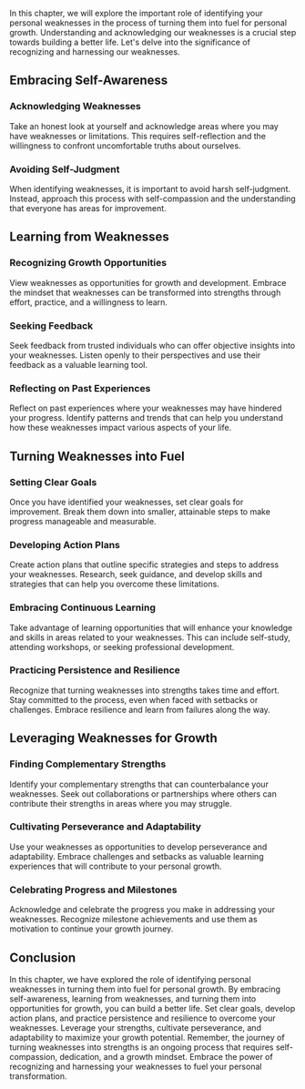 
In this chapter, we will explore the important role of identifying your personal weaknesses in the process of turning them into fuel for personal growth. Understanding and acknowledging our weaknesses is a crucial step towards building a better life. Let's delve into the significance of recognizing and harnessing our weaknesses.

Embracing Self-Awareness
------------------------

### Acknowledging Weaknesses

Take an honest look at yourself and acknowledge areas where you may have weaknesses or limitations. This requires self-reflection and the willingness to confront uncomfortable truths about ourselves.

### Avoiding Self-Judgment

When identifying weaknesses, it is important to avoid harsh self-judgment. Instead, approach this process with self-compassion and the understanding that everyone has areas for improvement.

Learning from Weaknesses
------------------------

### Recognizing Growth Opportunities

View weaknesses as opportunities for growth and development. Embrace the mindset that weaknesses can be transformed into strengths through effort, practice, and a willingness to learn.

### Seeking Feedback

Seek feedback from trusted individuals who can offer objective insights into your weaknesses. Listen openly to their perspectives and use their feedback as a valuable learning tool.

### Reflecting on Past Experiences

Reflect on past experiences where your weaknesses may have hindered your progress. Identify patterns and trends that can help you understand how these weaknesses impact various aspects of your life.

Turning Weaknesses into Fuel
----------------------------

### Setting Clear Goals

Once you have identified your weaknesses, set clear goals for improvement. Break them down into smaller, attainable steps to make progress manageable and measurable.

### Developing Action Plans

Create action plans that outline specific strategies and steps to address your weaknesses. Research, seek guidance, and develop skills and strategies that can help you overcome these limitations.

### Embracing Continuous Learning

Take advantage of learning opportunities that will enhance your knowledge and skills in areas related to your weaknesses. This can include self-study, attending workshops, or seeking professional development.

### Practicing Persistence and Resilience

Recognize that turning weaknesses into strengths takes time and effort. Stay committed to the process, even when faced with setbacks or challenges. Embrace resilience and learn from failures along the way.

Leveraging Weaknesses for Growth
--------------------------------

### Finding Complementary Strengths

Identify your complementary strengths that can counterbalance your weaknesses. Seek out collaborations or partnerships where others can contribute their strengths in areas where you may struggle.

### Cultivating Perseverance and Adaptability

Use your weaknesses as opportunities to develop perseverance and adaptability. Embrace challenges and setbacks as valuable learning experiences that will contribute to your personal growth.

### Celebrating Progress and Milestones

Acknowledge and celebrate the progress you make in addressing your weaknesses. Recognize milestone achievements and use them as motivation to continue your growth journey.

Conclusion
----------

In this chapter, we have explored the role of identifying personal weaknesses in turning them into fuel for personal growth. By embracing self-awareness, learning from weaknesses, and turning them into opportunities for growth, you can build a better life. Set clear goals, develop action plans, and practice persistence and resilience to overcome your weaknesses. Leverage your strengths, cultivate perseverance, and adaptability to maximize your growth potential. Remember, the journey of turning weaknesses into strengths is an ongoing process that requires self-compassion, dedication, and a growth mindset. Embrace the power of recognizing and harnessing your weaknesses to fuel your personal transformation.
